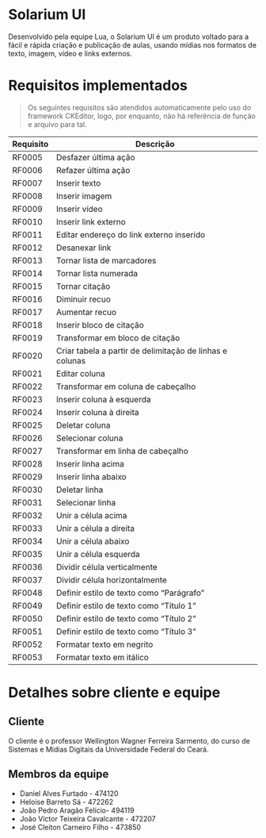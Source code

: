 # Solarium UI

Desenvolvido pela equipe Lua, o Solarium UI é um produto voltado para a fácil e rápida criação e publicação de aulas, usando mídias nos formatos de texto, imagem, vídeo e links externos.

# Requisitos implementados

> Os seguintes requisitos são atendidos automaticamente pelo uso do framework CKEditor, logo, por enquanto, não há referência de função e arquivo para tal.

Requisito | Descrição
-------|---------
RF0005 | Desfazer última ação | a
RF0006 | Refazer última ação 
RF0007 | Inserir texto
RF0008 | Inserir imagem
RF0009 | Inserir vídeo
RF0010 | Inserir link externo
RF0011 | Editar endereço do link externo inserido
RF0012 | Desanexar link
RF0013 | Tornar lista de marcadores
RF0014 | Tornar lista numerada
RF0015 | Tornar citação
RF0016 | Diminuir recuo
RF0017 | Aumentar recuo
RF0018 | Inserir bloco de citação
RF0019 | Transformar em bloco de citação
RF0020 | Criar tabela a partir de delimitação de linhas e colunas
RF0021 | Editar coluna
RF0022 | Transformar em coluna de cabeçalho
RF0023 | Inserir coluna à esquerda
RF0024 | Inserir coluna à direita
RF0025 | Deletar coluna
RF0026 | Selecionar coluna
RF0027 | Transformar em linha de cabeçalho
RF0028 | Inserir linha acima
RF0029 | Inserir linha abaixo
RF0030 | Deletar linha
RF0031 | Selecionar linha
RF0032 | Unir a célula acima
RF0033 | Unir a célula a direita
RF0034 | Unir a célula abaixo
RF0035 | Unir a célula esquerda
RF0036 | Dividir célula verticalmente
RF0037 | Dividir célula horizontalmente
RF0048 | Definir estilo de texto como “Parágrafo”
RF0049 | Definir estilo de texto como “Título 1”
RF0050 | Definir estilo de texto como “Título 2”
RF0051 | Definir estilo de texto como “Título 3”
RF0052 | Formatar texto em negrito
RF0053 | Formatar texto em itálico

# Detalhes sobre cliente e equipe

## Cliente

O cliente é o professor Wellington Wagner Ferreira Sarmento, do curso de Sistemas e Mídias Digitais da Universidade Federal do Ceará.

## Membros da equipe

* Daniel Alves Furtado - 474120
* Heloise Barreto Sá - 472262
* João Pedro Aragão Felício- 494119
* João Victor Teixeira Cavalcante  - 472207
* José Cleiton Carneiro Filho - 473850
